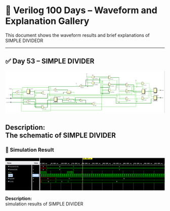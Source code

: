 

# 📘 Verilog 100 Days – Waveform and Explanation Gallery

This document shows the waveform results and brief explanations of  SIMPLE DIVIDEDR

---

## ✅ Day 53 –  SIMPLE DIVIDER

 

![SIMPLE DIVIDER](./images/divider.png)

**Description:**  
 The schematic of SIMPLE DIVIDER
---

### 🔬 Simulation Result

![Simulation Waveform](./images/divider_sim.png)

**Description:**  
simulation results of SIMPLE DIVIDER
